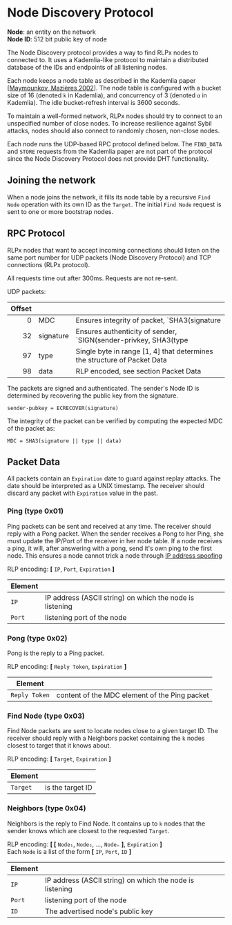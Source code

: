 # Node Discovery Protocol

**Node**: an entity on the network  
**Node ID**: 512 bit public key of node

The Node Discovery protocol provides a way to find RLPx nodes to connected to. It uses a Kademlia-like protocol to maintain a distributed database of the IDs and endpoints of all listening nodes.

Each node keeps a node table as described in the Kademlia paper [[Maymounkov, Mazières 2002][kad-paper]]. The node table is configured with a bucket size of 16 (denoted `k` in Kademlia), and concurrency of 3 (denoted `α` in Kademlia). The idle bucket-refresh interval is 3600 seconds.

To maintain a well-formed network, RLPx nodes should try to connect to an unspecified number of close nodes. To increase resilience against Sybil attacks, nodes should also connect to randomly chosen, non-close nodes.

Each node runs the UDP-based RPC protocol defined below. The `FIND_DATA` and `STORE` requests from the Kademlia paper are not part of the protocol since the Node Discovery Protocol does not provide DHT functionality.

[kad-paper]: http://www.cs.rice.edu/Conferences/IPTPS02/109.pdf

## Joining the network

When a node joins the network, it fills its node table by a recursive `Find Node` operation with its own ID as the `Target`. The initial `Find Node` request is sent to one or more bootstrap nodes.

## RPC Protocol

RLPx nodes that want to accept incoming connections should listen on the same port number for UDP packets (Node Discovery Protocol) and TCP connections (RLPx protocol).

All requests time out after 300ms. Requests are not re-sent.

UDP packets:

Offset  |||
------: | ----------| -------------------------------------------------------------------------
0       | MDC       | Ensures integrity of packet, `SHA3(signature || type || data)`
32      | signature | Ensures authenticity of sender, `SIGN(sender-privkey, SHA3(type || data))`
97      | type      | Single byte in range [1, 4] that determines the structure of Packet Data
98      | data      | RLP encoded, see section Packet Data

The packets are signed and authenticated. The sender's Node ID is determined by recovering the public key from the signature.

    sender-pubkey = ECRECOVER(signature)

The integrity of the packet can be verified by computing the expected MDC of the packet as:

    MDC = SHA3(signature || type || data)

## Packet Data

All packets contain an `Expiration` date to guard against replay attacks. The date should be interpreted as a UNIX timestamp. The receiver should discard any packet with `Expiration` value in the past.

### Ping (type 0x01)

Ping packets can be sent and received at any time. The receiver should reply with a Pong packet. When the sender receives a Pong to her Ping, she must update the IP/Port of the receiver in her node table. If a node receives a ping, it will, after answering with a pong, send it's own ping to the first node. This ensures a node cannot trick a node through [IP address spoofing](https://en.wikipedia.org/wiki/IP_address_spoofing)

RLP encoding: **[** `IP`, `Port`, `Expiration` **]**

Element   ||
----------|------------------------------------------------------------
`IP`      | IP address (ASCII string) on which the node is listening
`Port`    | listening port of the node

### Pong (type 0x02)

Pong is the reply to a Ping packet.

RLP encoding: **[** `Reply Token`, `Expiration` **]**

Element       ||
--------------|-----------------------------------------------
`Reply Token` | content of the MDC element of the Ping packet

### Find Node (type 0x03)

Find Node packets are sent to locate nodes close to a given target ID.
The receiver should reply with a Neighbors packet containing the `k`
nodes closest to target that it knows about.

RLP encoding: **[** `Target`, `Expiration` **]**

Element  ||
---------|--------------------
`Target` | is the target ID

### Neighbors (type 0x04)

Neighbors is the reply to Find Node. It contains up to `k` nodes that
the sender knows which are closest to the requested `Target`.

RLP encoding: **[ [** `Node₁`, `Node₂`, ..., `Nodeₙ` **]**, `Expiration` **]**  
Each `Node` is a list of the form **[** `IP`, `Port`, `ID` **]**

Element   ||
----------|---------------------------------------------------------------
`IP`      | IP address (ASCII string) on which the node is listening
`Port`    | listening port of the node
`ID`      | The advertised node's public key

